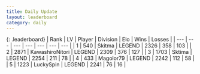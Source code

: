 ```yaml
---
title: Daily Update
layout: leaderboard
category: daily
---
```


{: .leaderboard}
| Rank | LV | Player | Division | Elo | Wins | Losses |
| --- | --- | --- | --- | --- | --- | --- |
| <span data-change="1">1</span> | 540 | <span title="ID: 402846">Skitma</span> | LEGEND | <span data-change="41">2326</span> | <span data-change="38">358</span> | <span data-change="6">103</span> |
| <span data-change="-1">2</span> | 2871 | <span title="ID: 164871">KawashiroNitori</span> | LEGEND | <span data-change="-13">2309</span> | <span data-change="14">376</span> | <span data-change="3">127</span> |
| <span data-change="0">3</span> | 1703 | <span title="ID: 353063">Sktima</span> | LEGEND | <span data-change="-21">2254</span> | <span data-change="12">211</span> | <span data-change="5">78</span> |
| <span data-change="4">4</span> | 433 | <span title="ID: 633660">Magolor79</span> | LEGEND | <span data-change="85">2242</span> | <span data-change="18">112</span> | <span data-change="1">58</span> |
| <span data-change="-1">5</span> | 1223 | <span title="ID: 498412">LuckySpin</span> | LEGEND | <span data-change="0">2241</span> | <span data-change="0">76</span> | <span data-change="0">16</span> |